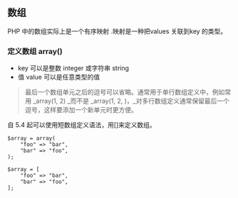 ## 数组

PHP 中的数组实际上是一个有序映射 .映射是一种把values 关联到key 的类型。

### **定义数组 array\(\)**

* key 可以是整数 integer 或字符串 string 
* 值 value 可以是任意类型的值

> 最后一个数组单元之后的逗号可以省略。通常用于单行数组定义中，例如常用 _array\(1, 2\) _而不是 _array\(1, 2, \)，_对多行数组定义通常保留最后一个逗号，这样要添加一个新单元时更方便。

自 5.4 起可以使用短数组定义语法，用\[\]来定义数组。

```
$array = array(
    "foo" => "bar",
    "bar" => "foo",
);

$array = [
    "foo" => "bar",
    "bar" => "foo",
];
```



